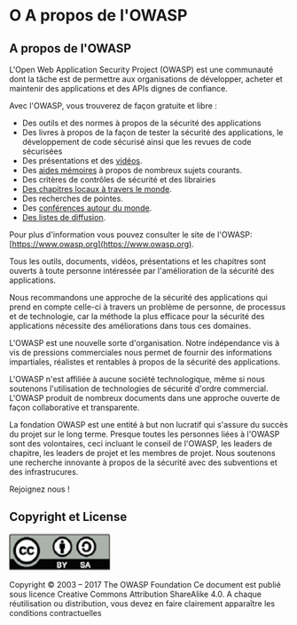 # O A propos de l'OWASP

## A propos de l'OWASP

L'Open Web Application Security Project (OWASP) est une communauté dont la tâche est de permettre aux organisations de développer, acheter et maintenir des applications et des APIs dignes de confiance. 

Avec l'OWASP, vous trouverez de façon gratuite et libre :

* Des outils et des normes à propos de la sécurité des applications
* Des livres à propos de la façon de tester la sécurité des applications, le développement de code sécurisé ainsi que les revues de code sécurisées
* Des présentations et des [vidéos](https://www.youtube.com/user/OWASPGLOBAL).
* Des [aides mémoires](https://www.owasp.org/index.php/OWASP_Cheat_Sheet_Series) à propos de nombreux sujets courants.
* Des critères de contrôles de sécurité et des librairies
* [Des chapitres locaux à travers le monde](https://www.owasp.org/index.php/OWASP_Chapter).
* Des recherches de pointes.
* Des [conférences autour du monde](https://www.owasp.org/index.php/Category:OWASP_AppSec_Conference).
* [Des listes de diffusion](https://lists.owasp.org/mailman/listinfo).

Pour plus d'information vous pouvez consulter le site de l'OWASP: [https://www.owasp.org](https://www.owasp.org).

Tous les outils, documents, vidéos, présentations et les chapitres sont ouverts à toute personne intéressée par l'amélioration de la sécurité des applications.

Nous recommandons une approche de la sécurité des applications qui prend en compte celle-ci à travers un problème de personne, de processus et de technologie, car la méthode la plus efficace pour la sécurité des applications nécessite des améliorations dans tous ces domaines.

L'OWASP est une nouvelle sorte d'organisation. Notre indépendance vis à vis de pressions commerciales nous permet de fournir des informations impartiales, réalistes et rentables à propos de la sécurité des applications.

L'OWASP n'est affiliée à aucune société technologique, même si nous soutenons l'utilisation de technologies de sécurité d'ordre commercial. L'OWASP produit de nombreux documents dans une approche ouverte de façon collaborative et transparente.

La fondation OWASP est une entité à but non lucratif qui s'assure du succès du projet sur le long terme. Presque toutes les personnes liées à l'OWASP sont des volontaires, ceci incluant le conseil de l'OWASP, les leaders de chapitre, les leaders de projet et les membres de projet. Nous soutenons une recherche innovante à propos de la sécurité avec des subventions et des infrastrucures.

Rejoignez nous !

## Copyright et License

![license](images/license.png)

Copyright © 2003 – 2017 The OWASP Foundation
Ce document est publié sous licence Creative Commons Attribution ShareAlike 4.0. A chaque réutilisation ou distribution, vous devez en faire clairement apparaître les conditions contractuelles
